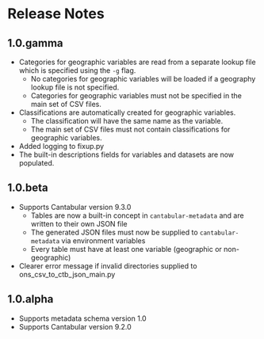 Release Notes
=============

1.0.gamma
---------
- Categories for geographic variables are read from a separate lookup file which is specified
  using the `-g` flag.
  - No categories for geographic variables will be loaded if a geography lookup file is not
    specified.
  - Categories for geographic variables must not be specified in the main set of CSV files.
- Classifications are automatically created for geographic variables.
  - The classification will have the same name as the variable.
  - The main set of CSV files must not contain classifications for geographic variables.
- Added logging to fixup.py
- The built-in descriptions fields for variables and datasets are now populated.


1.0.beta
--------
- Supports Cantabular version 9.3.0
  - Tables are now a built-in concept in `cantabular-metadata` and are written to their own JSON file
  - The generated JSON files must now be supplied to `cantabular-metadata` via environment variables
  - Every table must have at least one variable (geographic or non-geographic)
- Clearer error message if invalid directories supplied to ons_csv_to_ctb_json_main.py

1.0.alpha
---------
- Supports metadata schema version 1.0
- Supports Cantabular version 9.2.0

